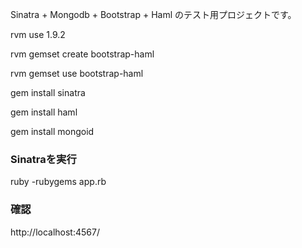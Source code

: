 Sinatra + Mongodb + Bootstrap + Haml のテスト用プロジェクトです。

rvm use 1.9.2

rvm gemset create bootstrap-haml

rvm gemset use bootstrap-haml

gem install sinatra

gem install haml

gem install mongoid

### Sinatraを実行
ruby -rubygems app.rb 

### 確認
http://localhost:4567/
